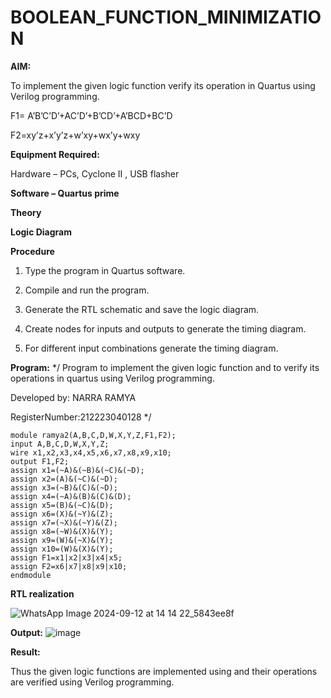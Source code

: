 # BOOLEAN_FUNCTION_MINIMIZATION

**AIM:**


To implement the given logic function verify its operation in Quartus using Verilog programming.

F1= A’B’C’D’+AC’D’+B’CD’+A’BCD+BC’D 

F2=xy’z+x’y’z+w’xy+wx’y+wxy

**Equipment Required:**

Hardware – PCs, Cyclone II , USB flasher

**Software – Quartus prime**

**Theory**

**Logic Diagram**

**Procedure**

1.	Type the program in Quartus software.

2.	Compile and run the program.

3.	Generate the RTL schematic and save the logic diagram.

4.	Create nodes for inputs and outputs to generate the timing diagram.

5.	For different input combinations generate the timing diagram.


**Program:**
*/
Program to implement the given logic function and to verify
its operations in quartus using Verilog programming. 

Developed by: NARRA RAMYA

RegisterNumber:212223040128
*/

```
module ramya2(A,B,C,D,W,X,Y,Z,F1,F2);
input A,B,C,D,W,X,Y,Z;
wire x1,x2,x3,x4,x5,x6,x7,x8,x9,x10;
output F1,F2;
assign x1=(~A)&(~B)&(~C)&(~D);
assign x2=(A)&(~C)&(~D);
assign x3=(~B)&(C)&(~D);
assign x4=(~A)&(B)&(C)&(D);
assign x5=(B)&(~C)&(D);
assign x6=(X)&(~Y)&(Z);
assign x7=(~X)&(~Y)&(Z);
assign x8=(~W)&(X)&(Y);
assign x9=(W)&(~X)&(Y);
assign x10=(W)&(X)&(Y);
assign F1=x1|x2|x3|x4|x5;
assign F2=x6|x7|x8|x9|x10;
endmodule
```



**RTL realization**

![WhatsApp Image 2024-09-12 at 14 14 22_5843ee8f](https://github.com/user-attachments/assets/8522afae-c11e-454c-bb1b-c4d5045096ad)


**Output:**
![image](https://github.com/user-attachments/assets/81a5f5c0-439a-4a5f-9f5e-eabb606cabad)

**Result:**

Thus the given logic functions are implemented using and their operations are verified using Verilog programming.


